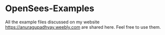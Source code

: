# OpenSees-Examples
All the example files discussed on my website https://anuragupadhyay.weebly.com are shared here. Feel free to use them.
